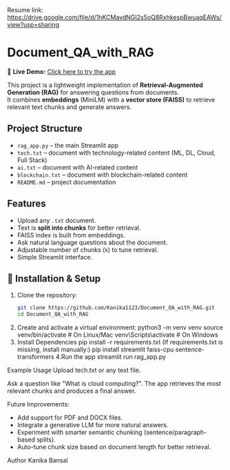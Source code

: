 Resume link: https://drive.google.com/file/d/1hKCMavdNGI2s5oQ8RxhkespBwuaqEAWs/view?usp=sharing

# Document_QA_with_RAG

🚀 **Live Demo:** [Click here to try the app](https://documentappwithrag-nj3xvnlmdg69ewvkcktrea.streamlit.app/)


This project is a lightweight implementation of **Retrieval-Augmented Generation (RAG)** for answering questions from documents.  
It combines **embeddings** (MiniLM) with a **vector store (FAISS)** to retrieve relevant text chunks and generate answers.



##  Project Structure
- `rag_app.py` – the main Streamlit app
- `tech.txt` – document with technology-related content (ML, DL, Cloud, Full Stack)
- `ai.txt` – document with AI-related content
- `blockchain.txt` – document with blockchain-related content
- `README.md` – project documentation



##  Features
- Upload any `.txt` document.
- Text is **split into chunks** for better retrieval.
- FAISS index is built from embeddings.
- Ask natural language questions about the document.
- Adjustable number of chunks (`k`) to tune retrieval.
- Simple Streamlit interface.



## 🔧 Installation & Setup

1. Clone the repository:
   ```bash
   git clone https://github.com/Kanika1123/Document_QA_with_RAG.git
   cd Document_QA_with_RAG
2. Create and activate a virtual environment:
   python3 -m venv venv
   source venv/bin/activate   # On Linux/Mac
   venv\Scripts\activate      # On Windows
3. Install Dependencies
   pip install -r requirements.txt
   (If requirements.txt is missing, install manually:)
   pip install streamlit faiss-cpu sentence-transformers
4.Run the app
   streamlit run rag_app.py

   
Example Usage
Upload tech.txt or any text file.

Ask a question like "What is cloud computing?".
The app retrieves the most relevant chunks and produces a final answer.

Future Improvements:
- Add support for PDF and DOCX files.  
- Integrate a generative LLM for more natural answers.  
- Experiment with smarter semantic chunking (sentence/paragraph-based splits).  
- Auto-tune chunk size based on document length for better retrieval.  

 Author
Kanika Bansal
   
   
   

   
